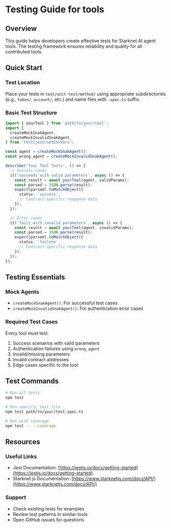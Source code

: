 # Testing Guide for tools

## Overview

This guide helps developers create effective tests for Starknet AI agent tools. The testing framework ensures reliability and quality for all contributed tools.

## Quick Start

### Test Location

Place your tests in `test/unit-test/method/` using appropriate subdirectories (e.g., `token/`, `account/`, etc.) and name files with `.spec.ts` suffix.

### Basic Test Structure

```typescript
import { yourTool } from 'path/to/your/tool';
import {
  createMockSnakAgent,
  createMockInvalidSnakAgent,
} from 'test/jest/setEnvVars';

const agent = createMockSnakAgent();
const wrong_agent = createMockInvalidSnakAgent();

describe('Your Tool Tests', () => {
  // Success cases
  it('succeeds with valid parameters', async () => {
    const result = await yourTool(agent, validParams);
    const parsed = JSON.parse(result);
    expect(parsed).toMatchObject({
      status: 'success',
      // Contract-specific response data
    });
  });

  // Error cases
  it('fails with invalid parameters', async () => {
    const result = await yourTool(agent, invalidParams);
    const parsed = JSON.parse(result);
    expect(parsed).toMatchObject({
      status: 'failure',
      // Contract-specific response data
    });
  });
});
```

## Testing Essentials

### Mock Agents

- `createMockSnakAgent()`: For successful test cases
- `createMockInvalidSnakAgent()`: For authentication error cases

### Required Test Cases

Every tool must test:

1. Success scenarios with valid parameters
2. Authentication failures using `wrong_agent`
3. Invalid/missing parameters
4. Invalid contract addresses
5. Edge cases specific to the tool

## Test Commands

```bash
# Run all tests
npm test

# Run specific test file
npm test path/to/your/test.spec.ts

# Run with coverage
npm test -- --coverage
```

## Resources

### Useful Links

- Jest Documentation: [https://jestjs.io/docs/getting-started](https://jestjs.io/docs/getting-started)
- Starknet.js Documentation: [https://www.starknetjs.com/docs/API/](https://www.starknetjs.com/docs/API/)

### Support

- Check existing tests for examples
- Review test patterns in similar tools
- Open GitHub issues for questions
